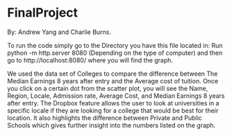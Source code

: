# FinalProject
By: Andrew Yang and Charlie Burns.
<P>
  To run the code simply go to the Directory you have this file located in: Run python -m http.server 8080 
  (Depending on the type of computer) and then go to http://localhost:8080/ where you will find the graph.
</P>
<P>
  We used the data set of Colleges to compare the difference between The Median Earnings 8 years after entry and the Average cost of tuition. 
  Once you click on a certain dot from the scatter plot, you will see the Name, Region, Locale, Admission rate, Average Cost, and Median Earnings 8 years after entry. 
  The Dropbox feature allows the user to look at universities in a specific locale if they are looking for a college that would be best for their location.
  It also highlights the difference between Private and Public Schools which gives further insight into the numbers listed on the graph.
</P>
